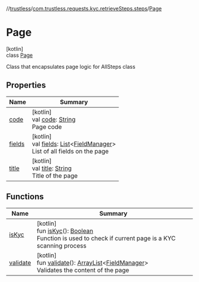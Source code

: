 //[trustless](../../../index.md)/[com.trustless.requests.kyc.retrieveSteps.steps](../index.md)/[Page](index.md)

# Page

[kotlin]\
class [Page](index.md)

Class that encapsulates page logic for AllSteps class

## Properties

| Name | Summary |
|---|---|
| [code](code.md) | [kotlin]<br>val [code](code.md): [String](https://kotlinlang.org/api/latest/jvm/stdlib/kotlin/-string/index.html)<br>Page code |
| [fields](fields.md) | [kotlin]<br>val [fields](fields.md): [List](https://kotlinlang.org/api/latest/jvm/stdlib/kotlin.collections/-list/index.html)&lt;[FieldManager](../../com.trustless.requests.kyc.retrieveSteps.steps.wrapper/-field-manager/index.md)&gt;<br>List of all fields on the page |
| [title](title.md) | [kotlin]<br>val [title](title.md): [String](https://kotlinlang.org/api/latest/jvm/stdlib/kotlin/-string/index.html)<br>Title of the page |

## Functions

| Name | Summary |
|---|---|
| [isKyc](is-kyc.md) | [kotlin]<br>fun [isKyc](is-kyc.md)(): [Boolean](https://kotlinlang.org/api/latest/jvm/stdlib/kotlin/-boolean/index.html)<br>Function is used to check if current page is a KYC scanning process |
| [validate](validate.md) | [kotlin]<br>fun [validate](validate.md)(): [ArrayList](https://kotlinlang.org/api/latest/jvm/stdlib/kotlin.collections/-array-list/index.html)&lt;[FieldManager](../../com.trustless.requests.kyc.retrieveSteps.steps.wrapper/-field-manager/index.md)&gt;<br>Validates the content of the page |
